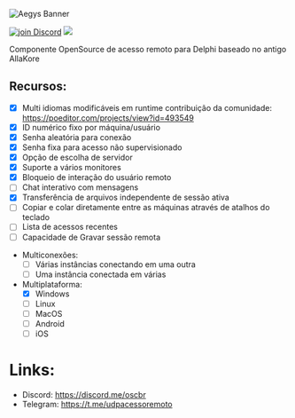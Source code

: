 ![Aegys Banner](https://user-images.githubusercontent.com/26689802/196689775-14c3709f-8ae2-4a23-bf68-d59934b77632.png)

<a href="https://discord.gg/z8Wj7kQX"><img alt="join Discord" src="https://img.shields.io/discord/918891794597544056?color=blue&label=Discord&logo=discord&style=social"></a> <a href="https://t.me/udpacessoremoto"><img src="https://img.shields.io/badge/Telegram-join-blue?style=social&logo=telegram"> </a>

Componente OpenSource de acesso remoto para Delphi baseado no antigo AllaKore

## Recursos:
- [x] Multi idiomas modificáveis em runtime contribuição da comunidade: https://poeditor.com/projects/view?id=493549
- [x] ID numérico fixo por máquina/usuário
- [x] Senha aleatória para conexão
- [x] Senha fixa para acesso não supervisionado
- [x] Opção de escolha de servidor
- [x] Suporte a vários monitores
- [x] Bloqueio de interação do usuário remoto
- [ ] Chat interativo com mensagens
- [x] Transferência de arquivos independente de sessão ativa
- [ ] Copiar e colar diretamente entre as máquinas através de atalhos do teclado
- [ ] Lista de acessos recentes
- [ ] Capacidade de Gravar sessão remota
- Multiconexões:
  - [ ] Várias instâncias conectando em uma outra
  - [ ] Uma instância conectada em várias
- Multiplataforma:
  - [x] Windows
  - [ ] Linux
  - [ ] MacOS
  - [ ] Android
  - [ ] iOS

# Links:
* Discord: https://discord.me/oscbr
* Telegram: https://t.me/udpacessoremoto
